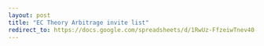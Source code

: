 ```yaml
---
layout: post
title: "EC Theory Arbitrage invite list"
redirect_to: https://docs.google.com/spreadsheets/d/1RwUz-FfzeiwTnev40-YCAc0NxjslAECYM1-HydUwNt8
---
```


